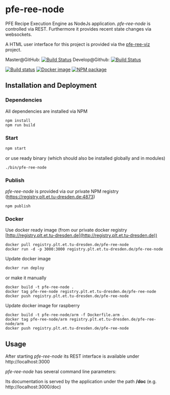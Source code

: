 # pfe-ree-node

PFE Recipe Execution Engine as NodeJs application.  *pfe-ree-node* is controlled via REST. Furthermore it provides recent state changes via websockets.

A HTML user interface for this project is provided via the [pfe-ree-viz](https://dev.plt.et.tu-dresden.de/modulare-automation/pfe-ree-viz) project.

Master@GitHub: [![Build Status](https://cloud.drone.io/api/badges/p2o-lab/polaris-backend/status.svg)](https://cloud.drone.io/p2o-lab/polaris-backend)
Develop@Github: [![Build Status](https://cloud.drone.io/api/badges/p2o-lab/polaris-backend/status.svg?ref=/refs/heads/develop)](https://cloud.drone.io/p2o-lab/polaris-backend)

[![Build status](http://cif.plt.et.tu-dresden.de/api/badges/modulare-automation/pfe-ree-node/status.svg)](http://cif.plt.et.tu-dresden.de/modulare-automation/pfe-ree-node)
[![Docker image](https://img.shields.io/badge/docker%20image-available-brightgreen.svg)](http://registry.plt.et.tu-dresden.de/#!taglist/pfe-ree-node)
[![NPM package](https://img.shields.io/badge/npm%20package-available-brightgreen.svg)](https://registry.plt.et.tu-dresden.de:4873/#/detail/@plt/pfe-ree-node)


## Installation and Deployment
### Dependencies
All dependencies are installed via NPM
```
npm install
npm run build
```

### Start
```bash
npm start
```
or use ready binary (which should also be installed globally and in modules)
```
./bin/pfe-ree-node
```

### Publish
*pfe-ree-node* is provided via our private NPM registry (https://registry.plt.et.tu-dresden.de:4873)
```
npm publish
``` 


### Docker

Use docker ready image (from our private docker registry [http://registry.plt.et.tu-dresden.de](http://registry.plt.et.tu-dresden.de))
```
docker pull registry.plt.et.tu-dresden.de/pfe-ree-node
docker run -d -p 3000:3000 registry.plt.et.tu-dresden.de/pfe-ree-node
```

Update docker image
```bash
docker run deploy
```
or make it manually
```
docker build -t pfe-ree-node .
docker tag pfe-ree-node registry.plt.et.tu-dresden.de/pfe-ree-node
docker push registry.plt.et.tu-dresden.de/pfe-ree-node 
```

Update docker image for raspberry
```
docker build -t pfe-ree-node/arm -f Dockerfile.arm .
docker tag pfe-ree-node/arm registry.plt.et.tu-dresden.de/pfe-ree-node/arm
docker push registry.plt.et.tu-dresden.de/pfe-ree-node 
```


## Usage


After starting *pfe-ree-node* its REST interface is available under
http://localhost:3000

*pfe-ree-node* has several command line parameters:



Its documentation is served by the application under the path **/doc** (e.g. http://localhost:3000/doc)
